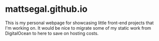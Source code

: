 # mattsegal.github.io

This is my personal webpage for showcasing little front-end projects that I'm working on. It would be nice to migrate some of my static work from DigitalOcean to here to save on hosting costs.
